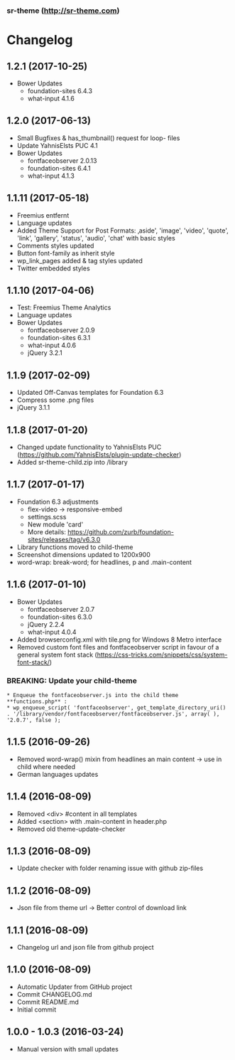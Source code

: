 ### sr-theme (http://sr-theme.com) 
# Changelog

## 1.2.1 (2017-10-25)
* Bower Updates
	- foundation-sites 6.4.3
	- what-input 4.1.6

## 1.2.0 (2017-06-13)
* Small Bugfixes & has_thumbnail() request for loop- files
* Update YahnisElsts PUC 4.1
* Bower Updates
	- fontfaceobserver 2.0.13
	- foundation-sites 6.4.1
	- what-input 4.1.3


## 1.1.11 (2017-05-18)
* Freemius entfernt
* Language updates
* Added Theme Support for Post Formats: ‚aside', 'image', 'video', 'quote', 'link', 'gallery', 'status', 'audio', 'chat' with basic styles
* Comments styles updated
* Button font-family as inherit style
* wp_link_pages added & tag styles updated
* Twitter embedded styles

## 1.1.10 (2017-04-06)
* Test: Freemius Theme Analytics
* Language updates
* Bower Updates
	- fontfaceobserver 2.0.9
	- foundation-sites 6.3.1
	- what-input 4.0.6
	- jQuery 3.2.1

## 1.1.9 (2017-02-09)
* Updated Off-Canvas templates for Foundation 6.3
* Compress some .png files
* jQuery 3.1.1

## 1.1.8 (2017-01-20)
* Changed update functionality to YahnisElsts PUC (https://github.com/YahnisElsts/plugin-update-checker)
* Added sr-theme-child.zip into /library

## 1.1.7 (2017-01-17)
* Foundation 6.3 adjustments
    - flex-video -> responsive-embed
    - settings.scss
    - New module 'card'
    - More details: https://github.com/zurb/foundation-sites/releases/tag/v6.3.0
* Library functions moved to child-theme
* Screenshot dimensions updated to 1200x900
* word-wrap: break-word; for headlines, p and .main-content

## 1.1.6 (2017-01-10)
* Bower Updates
	- fontfaceobserver 2.0.7
	- foundation-sites 6.3.0
	- jQuery 2.2.4
	- what-input 4.0.4
* Added browserconfig.xml with tile.png for Windows 8 Metro interface
* Removed custom font files and fontfaceobserver script in favour of a general system font stack (https://css-tricks.com/snippets/css/system-font-stack/)
### BREAKING: Update your child-theme 
    * Enqueue the fontfaceobserver.js into the child theme **functions.php** :
    * wp_enqueue_script( 'fontfaceobserver', get_template_directory_uri() . '/library/vendor/fontfaceobserver/fontfaceobserver.js', array( ), '2.0.7', false );

## 1.1.5 (2016-09-26)
* Removed word-wrap() mixin from headlines an main content -> use in child where needed
* German languages updates

## 1.1.4 (2016-08-09)
* Removed \<div> \#content in all templates
* Added \<section> with .main-content in header.php
* Removed old theme-update-checker

## 1.1.3 (2016-08-09)
* Update checker with folder renaming issue with github zip-files

## 1.1.2 (2016-08-09)
* Json file from theme url -> Better control of download link

## 1.1.1 (2016-08-09)
* Changelog url and json file from github project 

## 1.1.0 (2016-08-09)
* Automatic Updater from GitHub project
* Commit CHANGELOG.md
* Commit README.md
* Initial commit

## 1.0.0 - 1.0.3 (2016-03-24)
* Manual version with small updates
